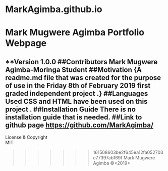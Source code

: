 # MarkAgimba.github.io
# Mark Mugwere Agimba Portfolio Webpage
**Version 1.0.0
##Contributors
Mark Mugwere Agimba-Moringa Student
##Motivation
{A readme.md file that was created for the purpose of use in the Friday 8th of February 2019 first graded independent project .} 
##Languages Used
CSS and HTML have been used on this project . 
##Installation Guide
There is no installation guide that is needed. 
##Link to github page
https://github.com/MarkAgimba/
---
License & Copyright\
MIT
>>>>>>> 161508603be2f645ea12fa052703c77397ab169f
Mark Mugwere Agimba ©<2019>
